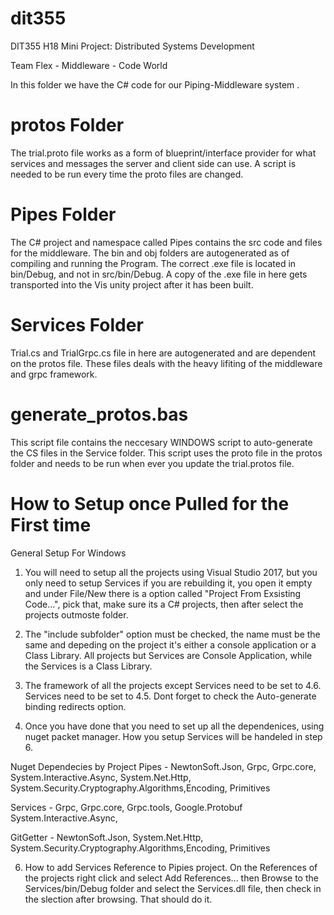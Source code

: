 # dit355

DIT355 H18 Mini Project: Distributed Systems Development

Team Flex - Middleware - Code World

In this folder we have the C# code for our Piping-Middleware system .

# protos Folder
The trial.proto file works as a form of blueprint/interface provider for what services and messages the server and client side can use. A script is needed to be run every time the proto files are changed.

# Pipes Folder
The C# project and namespace called Pipes contains the src code and files for the middleware.
The bin and obj folders are autogenerated as of compiling and running the Program.
The correct .exe file is located in bin/Debug, and not in src/bin/Debug.
A copy of the .exe file in here gets transported into the Vis unity project after it has been built.

# Services Folder
Trial.cs and TrialGrpc.cs file in here are autogenerated and are dependent on the protos file. These files deals with the heavy lifiting of the middleware and grpc framework.

# generate_protos.bas
This script file contains the neccesary WINDOWS script to auto-generate the CS files in the Service folder. This script uses the proto file in the protos folder and needs to be run when ever you update the trial.protos file.

# How to Setup once Pulled for the First time
General Setup For Windows
1. You will need to setup all the projects using Visual Studio 2017, but you only need to setup Services if you are rebuilding it, you open it empty and under File/New there is a option called "Project From Exsisting Code...", pick that, make sure its a C# projects, then after select the projects outmoste folder.

2. The "include subfolder" option must be checked, the name must be the same and depeding on the project it's either a console application or a Class Library. All projects but Services are Console Application, while the Services is a Class Library.

3. The framework of all the projects except Services need to be set to 4.6. Services need to be set to 4.5. Dont forget to check the Auto-generate binding redirects option.

4. Once you have done that you need to set up all the dependenices, using nuget packet manager. How you setup Services will be handeled in step 6.

Nuget Dependecies by Project
Pipes - NewtonSoft.Json, Grpc, Grpc.core, System.Interactive.Async, System.Net.Http, System.Security.Cryptography.Algorithms,Encoding, Primitives

Services - Grpc, Grpc.core, Grpc.tools, Google.Protobuf System.Interactive.Async,

GitGetter - NewtonSoft.Json, System.Net.Http, System.Security.Cryptography.Algorithms,Encoding, Primitives

6. How to add Services Reference to Pipies project.
On the References of the projects right click and select Add References... then Browse to the Services/bin/Debug folder and select the Services.dll file, then check in the slection after browsing. That should do it.